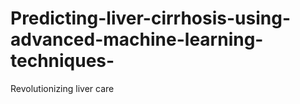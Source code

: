 # Predicting-liver-cirrhosis-using-advanced-machine-learning-techniques-
Revolutionizing liver care
